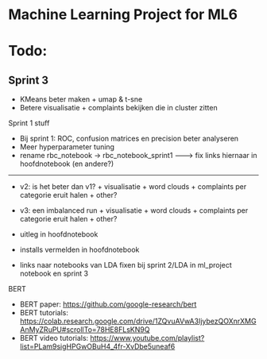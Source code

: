 # Machine Learning Project for ML6

# Todo:

## Sprint 3

* KMeans beter maken + umap & t-sne
* Betere visualisatie + complaints bekijken die in cluster zitten

Sprint 1 stuff
* Bij sprint 1: ROC, confusion matrices en precision beter analyseren
* Meer hyperparameter tuning
* rename rbc_notebook -> rbc_notebook_sprint1    ---> fix links hiernaar in hoofdnotebook (en andere?)
-------------------------------------------
* v2: is het beter dan v1? + visualisatie + word clouds + complaints per categorie eruit halen + other?
* v3: een imbalanced run + visualisatie + word clouds + complaints per categorie eruit halen + other?

* uitleg in hoofdnotebook
* installs vermelden in hoofdnotebook
* links naar notebooks van LDA fixen bij sprint 2/LDA in ml_project notebook en sprint 3

BERT
* BERT paper: https://github.com/google-research/bert
* BERT tutorials: https://colab.research.google.com/drive/1ZQvuAVwA3IjybezQOXnrXMGAnMyZRuPU#scrollTo=78HE8FLsKN9Q
* BERT video tutorials: https://www.youtube.com/playlist?list=PLam9sigHPGwOBuH4_4fr-XvDbe5uneaf6
